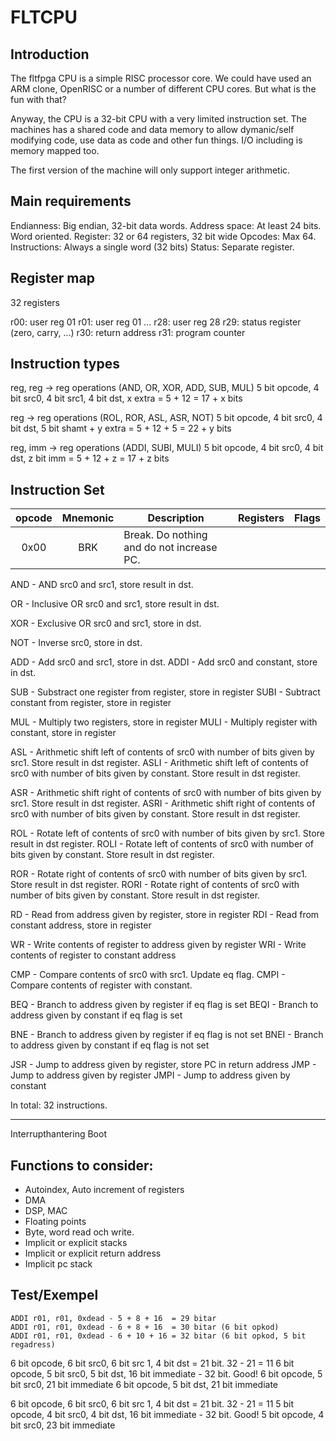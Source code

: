 FLTCPU
======
Introduction
------------
The fltfpga CPU is a simple RISC processor core. We could have used an
ARM clone, OpenRISC or a number of different CPU cores. But what is the
fun with that?

Anyway, the CPU is a 32-bit CPU with a very limited instruction set. The
machines has a shared code and data memory to allow dymanic/self
modifying code, use data as code and other fun things. I/O including
is memory mapped too.

The first version of the machine will only support integer arithmetic.


Main requirements
-----------------
Endianness:    Big endian, 32-bit data words.
Address space: At least 24 bits. Word oriented.
Register:      32 or 64 registers, 32 bit wide
Opcodes:       Max 64.
Instructions:  Always a single word (32 bits)
Status:        Separate register.


Register map
------------
32 registers

r00: user reg 01
r01: user reg 01
...
r28: user reg 28
r29: status register (zero, carry, ...)
r30: return address
r31: program counter


Instruction types
-----------------
reg, reg -> reg operations
(AND, OR, XOR, ADD, SUB, MUL)
5 bit opcode, 4 bit src0, 4 bit src1, 4 bit dst, x extra = 5 + 12 = 17 + x bits

reg -> reg operations
(ROL, ROR, ASL, ASR, NOT)
5 bit opcode, 4 bit src0, 4 bit dst, 5 bit shamt + y extra = 5 + 12 + 5 = 22 + y bits

reg, imm -> reg operations
(ADDI, SUBI, MULI)
5 bit opcode, 4 bit src0, 4 bit dst, z bit imm = 5 + 12 + z = 17 + z bits



## Instruction Set ##

| opcode   | Mnemonic   | Description   | Registers   | Flags   |
|:--------:|:----------:|-------------------------------------------|:-----------:|:-------:|
| 0x00     | BRK        | Break. Do nothing and do not increase PC. |||

AND  - AND src0 and src1, store result in dst.

OR   - Inclusive OR src0 and src1, store result in dst.

XOR  - Exclusive OR src0 and src1, store in dst.

NOT  - Inverse src0, store in dst.

ADD  - Add src0 and src1, store in dst.
ADDI - Add src0 and constant, store in dst.

SUB  - Substract one register from register, store in register
SUBI - Subtract constant from register, store in register

MUL  - Multiply two registers, store in register
MULI - Multiply register with constant, store in register

ASL  - Arithmetic shift left of contents of src0 with number of bits
       given by src1. Store result in dst register.
ASLI - Arithmetic shift left of contents of src0 with number of bits
       given by constant. Store result in dst register.

ASR  - Arithmetic shift right of contents of src0 with number of bits
       given by src1. Store result in dst register.
ASRI - Arithmetic shift right of contents of src0 with number of bits
       given by constant. Store result in dst register.

ROL  - Rotate left of contents of src0 with number of bits
       given by src1. Store result in dst register.
ROLI - Rotate left of contents of src0 with number of bits
       given by constant. Store result in dst register.

ROR  - Rotate right of contents of src0 with number of bits
       given by src1. Store result in dst register.
RORI - Rotate right of contents of src0 with number of bits
       given by constant. Store result in dst register.

RD   - Read from address given by register, store in register
RDI  - Read from constant address, store in register

WR   - Write contents of register to address given by register
WRI  - Write contents of register to constant address

CMP  - Compare contents of src0 with src1. Update eq flag.
CMPI - Compare contents of register with constant.

BEQ  - Branch to address given by register if eq flag is set
BEQI - Branch to address given by constant if eq flag is set

BNE  - Branch to address given by register if eq flag is not set
BNEI - Branch to address given by constant if eq flag is not set

JSR  - Jump to address given by register, store PC in return address
JMP  - Jump to address given by register
JMPI - Jump to address given by constant


In total: 32 instructions.


----
Interrupthantering
Boot


Functions to consider:
----------------------
- Autoindex, Auto increment of registers
- DMA
- DSP, MAC
- Floating points
- Byte, word read och write.
- Implicit or explicit stacks
- Implicit or explicit return address
- Implicit pc stack


Test/Exempel
------------
    ADDI r01, r01, 0xdead - 5 + 8 + 16  = 29 bitar
    ADDI r01, r01, 0xdead - 6 + 8 + 16  = 30 bitar (6 bit opkod)
    ADDI r01, r01, 0xdead - 6 + 10 + 16 = 32 bitar (6 bit opkod, 5 bit regadress)

6 bit opcode, 6 bit src0, 6 bit src 1, 4 bit dst = 21 bit. 32 - 21 = 11
6 bit opcode, 5 bit src0, 5 bit dst, 16 bit immediate - 32 bit. Good!
6 bit opcode, 5 bit src0, 21 bit immediate
6 bit opcode, 5 bit dst,  21 bit immediate


6 bit opcode, 6 bit src0, 6 bit src 1, 4 bit dst = 21 bit. 32 - 21 = 11
5 bit opcode, 4 bit src0, 4 bit dst, 16 bit immediate - 32 bit. Good!
5 bit opcode, 4 bit src0, 23 bit immediate
